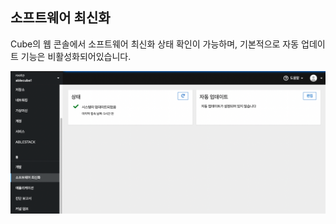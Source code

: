 ## 소프트웨어 최신화
Cube의 웹 콘솔에서 소프트웨어 최신화 상태 확인이 가능하며, 기본적으로 자동 업데이트 기능은 비활성화되어있습니다.

![cube-update.png](../../assets/images/cube-update.png)